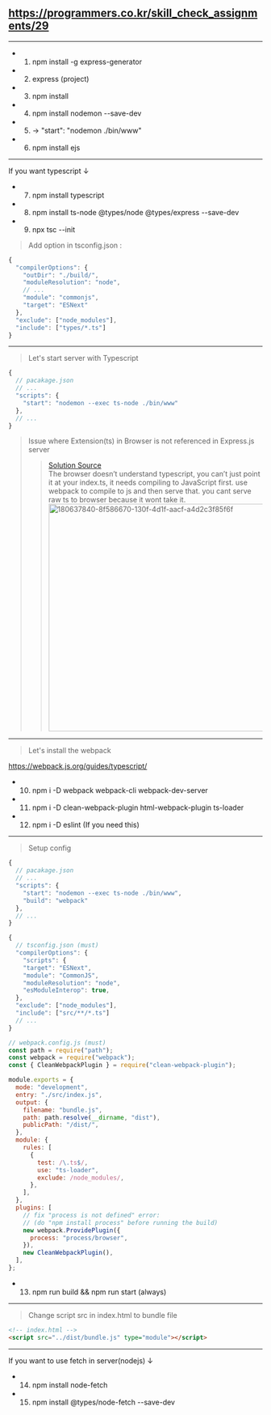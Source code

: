 ## https://programmers.co.kr/skill_check_assignments/29

---

- 1. npm install -g express-generator
- 2. express (project)
- 3. npm install
- 4. npm install nodemon --save-dev
- 5. -> "start": "nodemon ./bin/www"
- 6. npm install ejs

---

If you want typescript ↓

- 7. npm install typescript
- 8. npm install ts-node @types/node @types/express --save-dev
- 9. npx tsc --init

> Add option in tsconfig.json :

```js
{
  "compilerOptions": {
    "outDir": "./build/",
    "moduleResolution": "node",
    // ...
    "module": "commonjs",
    "target": "ESNext"
  },
  "exclude": ["node_modules"],
  "include": ["types/*.ts"]
}
```

---

> Let's start server with Typescript

```js
{
  // pacakage.json
  // ...
  "scripts": {
    "start": "nodemon --exec ts-node ./bin/www"
  },
  // ...
}
```

> Issue where Extension(ts) in Browser is not referenced in Express.js server
>
> > [Solution Source](https://www.reddit.com/r/typescript/comments/svv6kt/serving_static_typescript_files_via_express/)  
> > The browser doesn’t understand typescript, you can’t just point it at your index.ts, it needs compiling to JavaScript first. use webpack to compile to js and then serve that. you cant serve raw ts to browser because it wont take it.  
> > <img width="450" alt="180637840-8f586670-130f-4d1f-aacf-a4d2c3f85f6f" src="https://user-images.githubusercontent.com/75498045/205319430-3ade147c-d2d5-491e-8628-72d64051f449.png">

---

> Let's install the webpack

https://webpack.js.org/guides/typescript/

- 10. npm i -D webpack webpack-cli webpack-dev-server
- 11. npm i -D clean-webpack-plugin html-webpack-plugin ts-loader
- 12. npm i -D eslint (If you need this)

---

> Setup config

```js
{
  // pacakage.json
  // ...
  "scripts": {
    "start": "nodemon --exec ts-node ./bin/www",
    "build": "webpack"
  },
  // ...
}
```

```js
{
  // tsconfig.json (must)
  "compilerOptions": {
    "scripts": {
    "target": "ESNext",
    "module": "CommonJS",
    "moduleResolution": "node",
    "esModuleInterop": true,
  },
  "exclude": ["node_modules"],
  "include": ["src/**/*.ts"]
  // ...
}
```

```js
// webpack.config.js (must)
const path = require("path");
const webpack = require("webpack");
const { CleanWebpackPlugin } = require("clean-webpack-plugin");

module.exports = {
  mode: "development",
  entry: "./src/index.js",
  output: {
    filename: "bundle.js",
    path: path.resolve(__dirname, "dist"),
    publicPath: "/dist/",
  },
  module: {
    rules: [
      {
        test: /\.ts$/,
        use: "ts-loader",
        exclude: /node_modules/,
      },
    ],
  },
  plugins: [
    // fix "process is not defined" error:
    // (do "npm install process" before running the build)
    new webpack.ProvidePlugin({
      process: "process/browser",
    }),
    new CleanWebpackPlugin(),
  ],
};
```

- 13. npm run build && npm run start (always)

---

> Change script src in index.html to bundle file

```html
<!-- index.html -->
<script src="../dist/bundle.js" type="module"></script>
```

---

If you want to use fetch in server(nodejs) ↓

- 14. npm install node-fetch
- 15. npm install @types/node-fetch --save-dev
